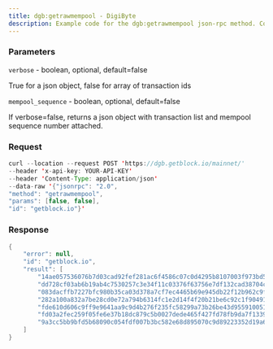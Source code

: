```yaml
---
title: dgb:getrawmempool - DigiByte
description: Example code for the dgb:getrawmempool json-rpc method. Сomplete guide on how to use dgb:getrawmempool json-rpc in GetBlock.io Web3 documentation.
---
```


### Parameters


`verbose` - boolean, optional, default=false

True for a json object, false for array of transaction ids

`mempool_sequence` - boolean, optional, default=false

If verbose=false, returns a json object with transaction list and
mempool sequence number attached.

### Request

``` java
curl --location --request POST 'https://dgb.getblock.io/mainnet/' 
--header 'x-api-key: YOUR-API-KEY' 
--header 'Content-Type: application/json' 
--data-raw '{"jsonrpc": "2.0",
"method": "getrawmempool",
"params": [false, false],
"id": "getblock.io"}'
```

###  Response

``` java
{
    "error": null,
    "id": "getblock.io",
    "result": [
        "14ae057536076b7d03cad92fef281ac6f4586c07c0d4295b8107003f973bd58b",
        "dd728cf03ab6b19ab4c7530257c3e34f11c03376f63756e7df132cad38704c72",
        "083dacffb7227bfc980b35ca03d378a7cf7ec4465b69e945db22f12b962c9fc4",
        "282a100a832a7be28cd0e72a794b6314fc1e2d14f4f20b21be6c92c1f9049181",
        "fde610d606c9ff9e9641aa9c9d4b276f235fc58299a73b26be43d955910051bc",
        "fd03a2fec259f05fe6e37b18dc879c5b0027dede465f427fd78fb9da7f1339c9",
        "9a3cc5bb9bfd5b68090c054fdf007b3bc582e68d895070c9d89223352d19a69b"
    ]
}
```

